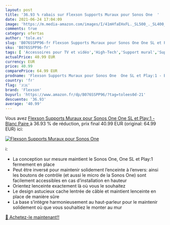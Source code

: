 ```yaml
---
layout: post
title: '36.93 % rabais sur Flexson Supports Muraux pour Sonos One  '
date: 2021-06-24 17:04:09
image: 'https://m.media-amazon.com/images/I/41mHfaEHxFL._SL500_._SL400_.jpg'
comments: true
category: ofertas
author: 'tole.es'
slug: 'B076SSPP96-fr Flexson Supports Muraux pour Sonos One One SL et Play:1 -...'
sku: 'B076SSPP96-fr'
tags: [ 'Accessoires pour TV et vidéo','High-Tech','Support mural','Supports et meubles TV','TV, vidéo et home cinéma','flexson', ]
actualPrice: 40.99 EUR
currency: EUR
price: 40.99
comparePrice: 64.99 EUR
prodname: 'Flexson Supports Muraux pour Sonos One  One SL et Play:1 - Blanc  Paire '
country: 'fr'
flag: '🇫🇷'
brand: 'Flexson'
buyurl: 'https://www.amazon.fr/dp/B076SSPP96/?tag=tolees0d-21'
descuento: '36.93'
average: '40.99'
---
```


Vous avez [Flexson Supports Muraux pour Sonos One  One SL et Play:1 - Blanc  Paire ](https://www.amazon.fr/dp/B076SSPP96/?tag=tolees0d-21)  à  36.93 % de réduction, prix final  40.99 EUR (original: 64.99 EUR) ici:

[![Flexson Supports Muraux pour Sonos One  ](https://m.media-amazon.com/images/I/41mHfaEHxFL._SL500_._SL400_.jpg)](https://www.amazon.fr/dp/B076SSPP96/?tag=tolees0d-21)

ℹ️:

- La conception sur mesure maintient le Sonos One, One SL et Play:1 fermement en place
- Peut être inversé pour maintenir solidement l’enceinte à l’envers: ainsi les boutons de contrôle (et aussi le micro de la Sonos One) sont facilement accessibles en cas d’installation en hauteur
- Orientez lenceinte exactement là où vous le souhaitez
- Le design astucieux cache lentrée de câble et maintient lenceinte en place de manière sûre
- La base s’intègre harmonieusement au haut-parleur pour le maintenir solidement où que vous souhaitiez le monter au mur

[🛒 Achetez-le maintenant!!](https://www.amazon.fr/dp/B076SSPP96/?tag=tolees0d-21)
